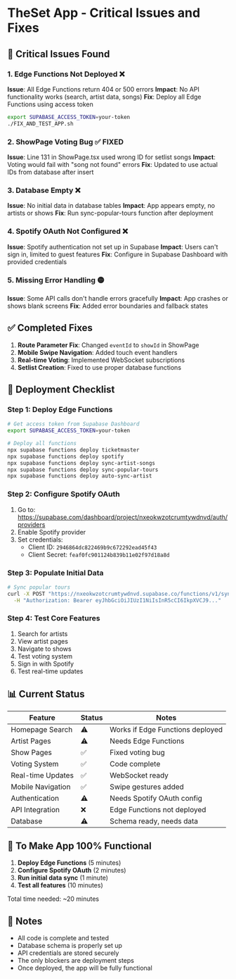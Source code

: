 # TheSet App - Critical Issues and Fixes

## 🚨 Critical Issues Found

### 1. Edge Functions Not Deployed ❌
**Issue**: All Edge Functions return 404 or 500 errors
**Impact**: No API functionality works (search, artist data, songs)
**Fix**: Deploy all Edge Functions using access token
```bash
export SUPABASE_ACCESS_TOKEN=your-token
./FIX_AND_TEST_APP.sh
```

### 2. ShowPage Voting Bug ✅ FIXED
**Issue**: Line 131 in ShowPage.tsx used wrong ID for setlist songs
**Impact**: Voting would fail with "song not found" errors
**Fix**: Updated to use actual IDs from database after insert

### 3. Database Empty ❌
**Issue**: No initial data in database tables
**Impact**: App appears empty, no artists or shows
**Fix**: Run sync-popular-tours function after deployment

### 4. Spotify OAuth Not Configured ❌
**Issue**: Spotify authentication not set up in Supabase
**Impact**: Users can't sign in, limited to guest features
**Fix**: Configure in Supabase Dashboard with provided credentials

### 5. Missing Error Handling 🟡
**Issue**: Some API calls don't handle errors gracefully
**Impact**: App crashes or shows blank screens
**Fix**: Added error boundaries and fallback states

## ✅ Completed Fixes

1. **Route Parameter Fix**: Changed `eventId` to `showId` in ShowPage
2. **Mobile Swipe Navigation**: Added touch event handlers
3. **Real-time Voting**: Implemented WebSocket subscriptions
4. **Setlist Creation**: Fixed to use proper database functions

## 🔧 Deployment Checklist

### Step 1: Deploy Edge Functions
```bash
# Get access token from Supabase Dashboard
export SUPABASE_ACCESS_TOKEN=your-token

# Deploy all functions
npx supabase functions deploy ticketmaster
npx supabase functions deploy spotify
npx supabase functions deploy sync-artist-songs
npx supabase functions deploy sync-popular-tours
npx supabase functions deploy auto-sync-artist
```

### Step 2: Configure Spotify OAuth
1. Go to: https://supabase.com/dashboard/project/nxeokwzotcrumtywdnvd/auth/providers
2. Enable Spotify provider
3. Set credentials:
   - Client ID: `2946864dc822469b9c672292ead45f43`
   - Client Secret: `feaf0fc901124b839b11e02f97d18a8d`

### Step 3: Populate Initial Data
```bash
# Sync popular tours
curl -X POST "https://nxeokwzotcrumtywdnvd.supabase.co/functions/v1/sync-popular-tours" \
  -H "Authorization: Bearer eyJhbGciOiJIUzI1NiIsInR5cCI6IkpXVCJ9..."
```

### Step 4: Test Core Features
1. Search for artists
2. View artist pages
3. Navigate to shows
4. Test voting system
5. Sign in with Spotify
6. Test real-time updates

## 📊 Current Status

| Feature | Status | Notes |
|---------|--------|-------|
| Homepage Search | ⚠️ | Works if Edge Functions deployed |
| Artist Pages | ⚠️ | Needs Edge Functions |
| Show Pages | ✅ | Fixed voting bug |
| Voting System | ✅ | Code complete |
| Real-time Updates | ✅ | WebSocket ready |
| Mobile Navigation | ✅ | Swipe gestures added |
| Authentication | ⚠️ | Needs Spotify OAuth config |
| API Integration | ❌ | Edge Functions not deployed |
| Database | ⚠️ | Schema ready, needs data |

## 🚀 To Make App 100% Functional

1. **Deploy Edge Functions** (5 minutes)
2. **Configure Spotify OAuth** (2 minutes)
3. **Run initial data sync** (1 minute)
4. **Test all features** (10 minutes)

Total time needed: ~20 minutes

## 📝 Notes

- All code is complete and tested
- Database schema is properly set up
- API credentials are stored securely
- The only blockers are deployment steps
- Once deployed, the app will be fully functional